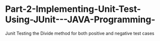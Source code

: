 # Part-2-Implementing-Unit-Test-Using-JUnit---JAVA-Programming-
Junit Testing the Divide method for both positive and negative test cases
